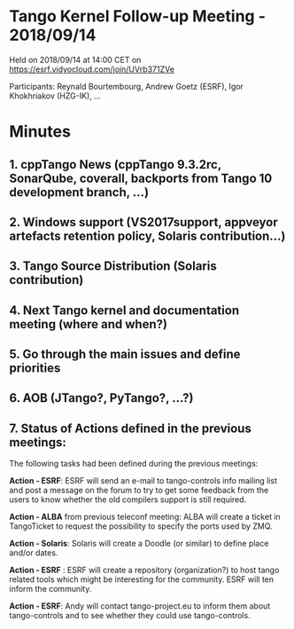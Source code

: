 # Tango Kernel Follow-up Meeting - 2018/09/14

Held on 2018/09/14 at 14:00 CET on https://esrf.vidyocloud.com/join/UVrb371ZVe

Participants: Reynald Bourtembourg, Andrew Goetz (ESRF),  Igor Khokhriakov (HZG-IK), ...


# Minutes
## 1. cppTango News (cppTango 9.3.2rc, SonarQube, coverall, backports from Tango 10 development branch, ...)

## 2. Windows support (VS2017support, appveyor artefacts retention policy, Solaris contribution...)

## 3. Tango Source Distribution (Solaris contribution)

## 4. Next Tango kernel and documentation meeting (where and when?)

## 5. Go through the main issues and define priorities

## 6. AOB (JTango?, PyTango?, ...?)

## 7. Status of Actions defined in the previous meetings:

The following tasks had been defined during the previous meetings:

**Action - ESRF**: ESRF will send an e-mail to tango-controls info mailing list and post a message on the forum to try to get some feedback from the users to know whether the old compilers support is still required.

**Action - ALBA** from previous teleconf meeting: ALBA will create a ticket in TangoTicket to request the possibility to specify the ports used by ZMQ.

**Action - Solaris**: Solaris will create a Doodle (or similar) to define place and/or dates.

**Action - ESRF** : ESRF will create a repository (organization?) to host tango related tools which might be interesting for the community. ESRF will ten inform the community.

**Action - ESRF**: Andy will contact tango-project.eu to inform them about tango-controls and to see whether they could use tango-controls.
